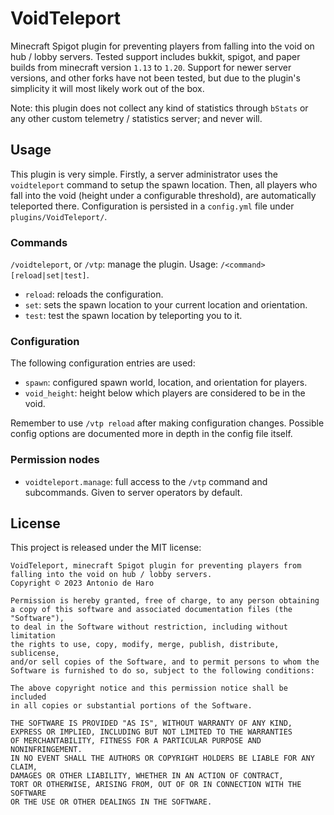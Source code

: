 # VoidTeleport

Minecraft Spigot plugin for preventing players from falling into the void on hub / lobby servers.
Tested support includes bukkit, spigot, and paper builds from minecraft version `1.13` to `1.20`.
Support for newer server versions, and other forks have not been tested, but due to the plugin's simplicity it will most likely work out of the box.

Note: this plugin does not collect any kind of statistics through `bStats` or any other custom telemetry / statistics server; and never will.

## Usage

This plugin is very simple.
Firstly, a server administrator uses the `voidteleport` command to setup the spawn location.
Then, all players who fall into the void (height under a configurable threshold), are automatically teleported there.
Configuration is persisted in a `config.yml` file under `plugins/VoidTeleport/`.

### Commands

`/voidteleport`, or `/vtp`: manage the plugin.
Usage: `/<command> [reload|set|test]`.
  - `reload`: reloads the configuration.
  - `set`: sets the spawn location to your current location and orientation.
  - `test`: test the spawn location by teleporting you to it.

### Configuration

The following configuration entries are used:

- `spawn`: configured spawn world, location, and orientation for players.
- `void_height`: height below which players are considered to be in the void.

Remember to use `/vtp reload` after making configuration changes.
Possible config options are documented more in depth in the config file itself.

### Permission nodes

- `voidteleport.manage`: full access to the `/vtp` command and subcommands. Given to server operators by default.

## License

This project is released under the MIT license:

```
VoidTeleport, minecraft Spigot plugin for preventing players from falling into the void on hub / lobby servers.
Copyright © 2023 Antonio de Haro

Permission is hereby granted, free of charge, to any person obtaining
a copy of this software and associated documentation files (the "Software"),
to deal in the Software without restriction, including without limitation
the rights to use, copy, modify, merge, publish, distribute, sublicense,
and/or sell copies of the Software, and to permit persons to whom the
Software is furnished to do so, subject to the following conditions:

The above copyright notice and this permission notice shall be included
in all copies or substantial portions of the Software.

THE SOFTWARE IS PROVIDED "AS IS", WITHOUT WARRANTY OF ANY KIND,
EXPRESS OR IMPLIED, INCLUDING BUT NOT LIMITED TO THE WARRANTIES
OF MERCHANTABILITY, FITNESS FOR A PARTICULAR PURPOSE AND NONINFRINGEMENT.
IN NO EVENT SHALL THE AUTHORS OR COPYRIGHT HOLDERS BE LIABLE FOR ANY CLAIM,
DAMAGES OR OTHER LIABILITY, WHETHER IN AN ACTION OF CONTRACT,
TORT OR OTHERWISE, ARISING FROM, OUT OF OR IN CONNECTION WITH THE SOFTWARE
OR THE USE OR OTHER DEALINGS IN THE SOFTWARE.
```
